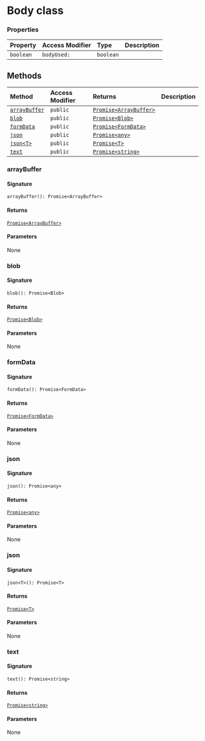 # Body class









### Properties

| Property	   | Access Modifier | Type	| Description|
|:-------------|:----|:-------|:-----------|
|`boolean`     | `bodyUsed:` | `boolean` |  |




## Methods

| Method	   | Access Modifier | Returns	| Description|
|:-------------|:----|:-------|:-----------|
|[`arrayBuffer`](#arraybuffer)     | `public` | [`Promise<ArrayBuffer>`](promise.md) |  |
|[`blob`](#blob)     | `public` | [`Promise<Blob>`](promise.md) |  |
|[`formData`](#formdata)     | `public` | [`Promise<FormData>`](promise.md) |  |
|[`json`](#json)     | `public` | [`Promise<any>`](promise.md) |  |
|[`json<T>`](#json<t>)     | `public` | [`Promise<T>`](promise.md) |  |
|[`text`](#text)     | `public` | [`Promise<string>`](promise.md) |  |




### arrayBuffer



#### Signature
`arrayBuffer(): Promise<ArrayBuffer>`

#### Returns
[`Promise<ArrayBuffer>`](promise.md)


#### Parameters
None


### blob



#### Signature
`blob(): Promise<Blob>`

#### Returns
[`Promise<Blob>`](promise.md)


#### Parameters
None


### formData



#### Signature
`formData(): Promise<FormData>`

#### Returns
[`Promise<FormData>`](promise.md)


#### Parameters
None


### json



#### Signature
`json(): Promise<any>`

#### Returns
[`Promise<any>`](promise.md)


#### Parameters
None


### json<T>



#### Signature
`json<T>(): Promise<T>`

#### Returns
[`Promise<T>`](promise.md)


#### Parameters
None


### text



#### Signature
`text(): Promise<string>`

#### Returns
[`Promise<string>`](promise.md)


#### Parameters
None

